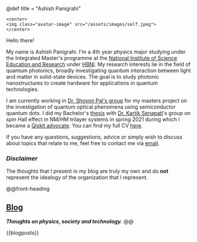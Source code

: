 @def title = "Ashish Panigrahi"

~~~
<center>
<img class="avatar-image" src="/assets/images/self.jpeg">
</center>
~~~

Hello there!

My name is Ashish Panigrahi. I'm a 4th year physics major studying under the Integrated Master's programme at the [National Institute of Science Education and Research](https://www.niser.ac.in) under [HBNI](http://www.hbni.ac.in/). My research interests lie in the field of quantum photonics, broadly investigating quantum interaction between light and matter in solid-state devices. The goal is to study photonic nanostructures to create hardware for applications in quantum technologies.

I am currently working in [Dr. Shovon Pal's group](https://palshovon.wixsite.com/uthd) for my masters project on the investigation of quantum optical phenomena using semiconductor quantum dots. I did my Bachelor's [thesis](assets/files/thesis.pdf) with [Dr. Kartik Senapati](https://www.niser.ac.in/users/kartik#profile-main)'s group on spin Hall effect in NM/HM trilayer systems in spring 2021 during which I became a [Qiskit advocate](https://qiskit.org/advocates/). You can find my full CV [here](assets/files/cv.pdf).

If you have any questions, suggestions, advice or simply wish to discuss about topics that relate to me, feel free to contact me via [email](mailto:ashish.panigrahi@niser.ac.in).

### *Disclaimer*

The thoughts that I present in my blog are truly my own and do **not** represent the idealogy of the organization that I represent.

@@front-heading
## [Blog](/blog/)

**_Thoughts on physics, society and technology._**
@@

{{blogposts}}

